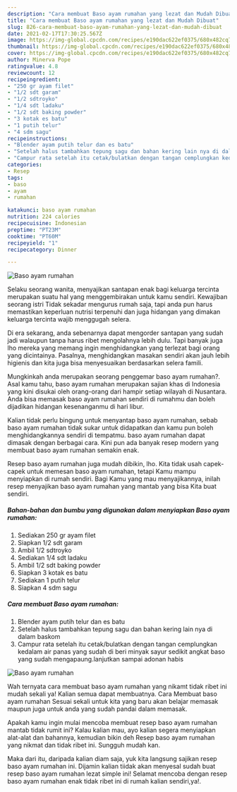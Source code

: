 ```yaml
---
description: "Cara membuat Baso ayam rumahan yang lezat dan Mudah Dibuat"
title: "Cara membuat Baso ayam rumahan yang lezat dan Mudah Dibuat"
slug: 826-cara-membuat-baso-ayam-rumahan-yang-lezat-dan-mudah-dibuat
date: 2021-02-17T17:30:25.567Z
image: https://img-global.cpcdn.com/recipes/e190dac622ef0375/680x482cq70/baso-ayam-rumahan-foto-resep-utama.jpg
thumbnail: https://img-global.cpcdn.com/recipes/e190dac622ef0375/680x482cq70/baso-ayam-rumahan-foto-resep-utama.jpg
cover: https://img-global.cpcdn.com/recipes/e190dac622ef0375/680x482cq70/baso-ayam-rumahan-foto-resep-utama.jpg
author: Minerva Pope
ratingvalue: 4.8
reviewcount: 12
recipeingredient:
- "250 gr ayam filet"
- "1/2 sdt garam"
- "1/2 sdtroyko"
- "1/4 sdt ladaku"
- "1/2 sdt baking powder"
- "3 kotak es batu"
- "1 putih telur"
- "4 sdm sagu"
recipeinstructions:
- "Blender ayam putih telur dan es batu"
- "Setelah halus tambahkan tepung sagu dan bahan kering lain nya di dalam baskom"
- "Campur rata setelah itu cetak/bulatkan dengan tangan cemplungkan kedalam air panas yang sudah di beri minyak sayur sedikit angkat baso yang sudah mengapaung.lanjutkan sampai adonan habis"
categories:
- Resep
tags:
- baso
- ayam
- rumahan

katakunci: baso ayam rumahan 
nutrition: 224 calories
recipecuisine: Indonesian
preptime: "PT23M"
cooktime: "PT60M"
recipeyield: "1"
recipecategory: Dinner

---
```



![Baso ayam rumahan](https://img-global.cpcdn.com/recipes/e190dac622ef0375/680x482cq70/baso-ayam-rumahan-foto-resep-utama.jpg)

Selaku seorang wanita, menyajikan santapan enak bagi keluarga tercinta merupakan suatu hal yang menggembirakan untuk kamu sendiri. Kewajiban seorang istri Tidak sekadar mengurus rumah saja, tapi anda pun harus memastikan keperluan nutrisi terpenuhi dan juga hidangan yang dimakan keluarga tercinta wajib menggugah selera.

Di era  sekarang, anda sebenarnya dapat mengorder santapan yang sudah jadi walaupun tanpa harus ribet mengolahnya lebih dulu. Tapi banyak juga lho mereka yang memang ingin menghidangkan yang terlezat bagi orang yang dicintainya. Pasalnya, menghidangkan masakan sendiri akan jauh lebih higienis dan kita juga bisa menyesuaikan berdasarkan selera famili. 



Mungkinkah anda merupakan seorang penggemar baso ayam rumahan?. Asal kamu tahu, baso ayam rumahan merupakan sajian khas di Indonesia yang kini disukai oleh orang-orang dari hampir setiap wilayah di Nusantara. Anda bisa memasak baso ayam rumahan sendiri di rumahmu dan boleh dijadikan hidangan kesenanganmu di hari libur.

Kalian tidak perlu bingung untuk menyantap baso ayam rumahan, sebab baso ayam rumahan tidak sukar untuk didapatkan dan kamu pun boleh menghidangkannya sendiri di tempatmu. baso ayam rumahan dapat dimasak dengan berbagai cara. Kini pun ada banyak resep modern yang membuat baso ayam rumahan semakin enak.

Resep baso ayam rumahan juga mudah dibikin, lho. Kita tidak usah capek-capek untuk memesan baso ayam rumahan, tetapi Kamu mampu menyiapkan di rumah sendiri. Bagi Kamu yang mau menyajikannya, inilah resep menyajikan baso ayam rumahan yang mantab yang bisa Kita buat sendiri.

<!--inarticleads1-->

##### Bahan-bahan dan bumbu yang digunakan dalam menyiapkan Baso ayam rumahan:

1. Sediakan 250 gr ayam filet
1. Siapkan 1/2 sdt garam
1. Ambil 1/2 sdtroyko
1. Sediakan 1/4 sdt ladaku
1. Ambil 1/2 sdt baking powder
1. Siapkan 3 kotak es batu
1. Sediakan 1 putih telur
1. Siapkan 4 sdm sagu




<!--inarticleads2-->

##### Cara membuat Baso ayam rumahan:

1. Blender ayam putih telur dan es batu
1. Setelah halus tambahkan tepung sagu dan bahan kering lain nya di dalam baskom
1. Campur rata setelah itu cetak/bulatkan dengan tangan cemplungkan kedalam air panas yang sudah di beri minyak sayur sedikit angkat baso yang sudah mengapaung.lanjutkan sampai adonan habis
<img src="https://img-global.cpcdn.com/steps/bd43b185f98ccb97/160x128cq70/baso-ayam-rumahan-langkah-memasak-3-foto.jpg" alt="Baso ayam rumahan">



Wah ternyata cara membuat baso ayam rumahan yang nikamt tidak ribet ini mudah sekali ya! Kalian semua dapat membuatnya. Cara Membuat baso ayam rumahan Sesuai sekali untuk kita yang baru akan belajar memasak maupun juga untuk anda yang sudah pandai dalam memasak.

Apakah kamu ingin mulai mencoba membuat resep baso ayam rumahan mantab tidak rumit ini? Kalau kalian mau, ayo kalian segera menyiapkan alat-alat dan bahannya, kemudian bikin deh Resep baso ayam rumahan yang nikmat dan tidak ribet ini. Sungguh mudah kan. 

Maka dari itu, daripada kalian diam saja, yuk kita langsung sajikan resep baso ayam rumahan ini. Dijamin kalian tiidak akan menyesal sudah buat resep baso ayam rumahan lezat simple ini! Selamat mencoba dengan resep baso ayam rumahan enak tidak ribet ini di rumah kalian sendiri,ya!.

